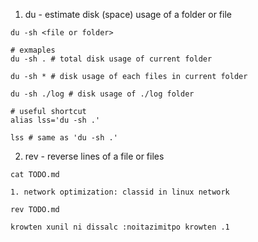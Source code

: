 1. du - estimate disk (space) usage of a folder or file
```shell
du -sh <file or folder>

# exmaples
du -sh . # total disk usage of current folder

du -sh * # disk usage of each files in current folder

du -sh ./log # disk usage of ./log folder

# useful shortcut
alias lss='du -sh .'

lss # same as 'du -sh .'
```

2. rev - reverse lines of a file or files
```shell
cat TODO.md

1. network optimization: classid in linux network

rev TODO.md

krowten xunil ni dissalc :noitazimitpo krowten .1
```
